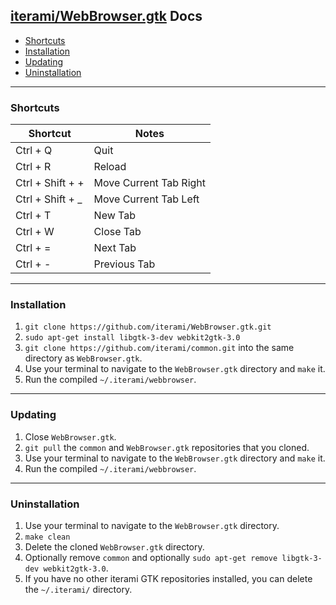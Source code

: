 [iterami/WebBrowser.gtk](https://github.com/iterami/WebBrowser.gtk) Docs
------------------------------------------------------------------------

* [Shortcuts](#shortcuts)
* [Installation](#installation)
* [Updating](#updating)
* [Uninstallation](#uninstallation)

---

### Shortcuts

Shortcut         | Notes
-----------------|-----------------------
Ctrl + Q         | Quit
Ctrl + R         | Reload
Ctrl + Shift + + | Move Current Tab Right
Ctrl + Shift + _ | Move Current Tab Left
Ctrl + T         | New Tab
Ctrl + W         | Close Tab
Ctrl + =         | Next Tab
Ctrl + -         | Previous Tab

---

### Installation

1. `git clone https://github.com/iterami/WebBrowser.gtk.git`
2. `sudo apt-get install libgtk-3-dev webkit2gtk-3.0`
3. `git clone https://github.com/iterami/common.git` into the same directory as `WebBrowser.gtk`.
4. Use your terminal to navigate to the `WebBrowser.gtk` directory and `make` it.
5. Run the compiled `~/.iterami/webbrowser`.

---

### Updating

1. Close `WebBrowser.gtk`.
2. `git pull` the `common` and `WebBrowser.gtk` repositories that you cloned.
3. Use your terminal to navigate to the `WebBrowser.gtk` directory and `make` it.
4. Run the compiled `~/.iterami/webbrowser`.

---

### Uninstallation

1. Use your terminal to navigate to the `WebBrowser.gtk` directory.
2. `make clean`
3. Delete the cloned `WebBrowser.gtk` directory.
4. Optionally remove `common` and optionally `sudo apt-get remove libgtk-3-dev webkit2gtk-3.0`.
5. If you have no other iterami GTK repositories installed, you can delete the `~/.iterami/` directory.

